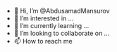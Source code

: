 - 👋 Hi, I’m @AbdusamadMansurov
- 👀 I’m interested in ...
- 🌱 I’m currently learning ...
- 💞️ I’m looking to collaborate on ...
- 📫 How to reach me 

<!---
AbdusamadMansurov/AbdusamadMansurov is a ✨ special ✨ repository because its `README.md` (this file) appears on your GitHub profile.
You can click the Preview link to take a look at your changes.
--->
